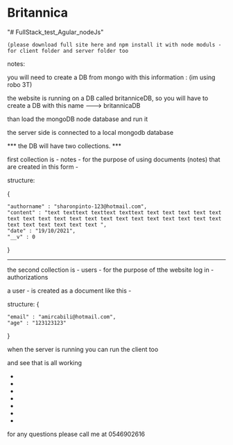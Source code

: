 # Britannica
"# FullStack_test_Agular_nodeJs" 

    (please download full site here and npm install it with node moduls - for client folder and server folder too

 

notes:


you will need to create a DB from mongo with this information :  (im using robo 3T)

the website is running on a DB called britanniceDB, so you will have to create a DB with this name --->  britannicaDB


than load the mongoDB node database and run it 

the server side is connected to a local mongodb database 




 *** the DB will have two collections. ***


first collection is -   notes  -   for the purpose of using documents (notes) that are created in this form -


structure:

{
   
    "authorname" : "sharonpinto-123@hotmail.com",
    "content" : "text texttext texttext texttext text text text text text text text text text text text text text text text text text text text text text text text text text ",
    "date" : "19/10/2021",
    "__v" : 0
}



------------------------------------------------------------------------------------------------------------------------------------------------------------------------------------------------------------------------------------------


the second collection is - users - for the purpose of tthe website  log in - authorizations


a user - is created as a document like this - 


structure:
{
   
    "email" : "amircabili@hotmail.com",
    "age" : "123123123"
}


when the server is running you can run the client too 


and see that is all working


*
*
*
*
*
*
*

for any questions 
please call me at 0546902616


